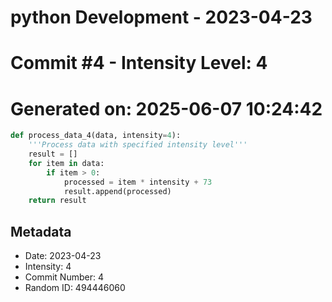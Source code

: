 ﻿# python Development - 2023-04-23
# Commit #4 - Intensity Level: 4
# Generated on: 2025-06-07 10:24:42
```python
def process_data_4(data, intensity=4):
    '''Process data with specified intensity level'''
    result = []
    for item in data:
        if item > 0:
            processed = item * intensity + 73
            result.append(processed)
    return result
```
## Metadata
- Date: 2023-04-23
- Intensity: 4
- Commit Number: 4
- Random ID: 494446060
